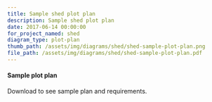 ```yaml
---
title: Sample shed plot plan
description: Sample shed plot plan
date: 2017-06-14 00:00:00
for_project_named: shed
diagram_type: plot-plan
thumb_path: /assets/img/diagrams/shed/shed-sample-plot-plan.png
file_path: /assets/img/diagrams/shed/shed-sample-plot-plan.pdf
---
```

#### Sample plot plan
Download to see sample plan and requirements.
